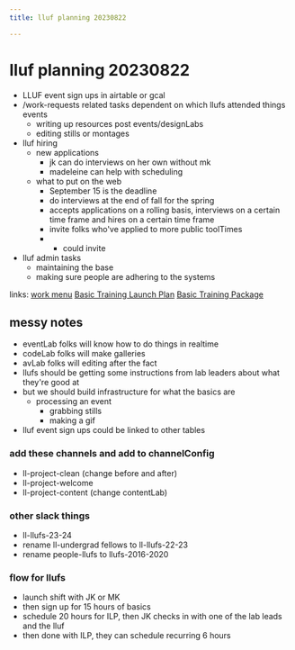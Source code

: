 ```yaml
---
title: lluf planning 20230822

---
```


# lluf planning 20230822

* LLUF event sign ups in airtable or gcal
* /work-requests related tasks dependent on which llufs attended things events
    * writing up resources post events/designLabs
    * editing stills or montages
*  lluf hiring 
    *  new applications
        *  jk can do interviews on her own without mk
        *  madeleine can help with scheduling
    *  what to put on the web
        *  September 15 is the deadline
        *  do interviews at the end of fall for the spring
        *  accepts applications on a rolling basis, interviews on a certain time frame and hires on a certain time frame
        *  invite folks who've applied to more public toolTimes
        *  
            *  could invite 
* lluf admin tasks
    * maintaining the base
    * making sure people are adhering to the systems

links:
[work menu]()
[Basic Training Launch Plan](/oEd1dfFNQbuJUGn7vxAERw)
[Basic Training Package](/SWo0f6uPSi2mgnnvXRt7Nw)



## messy notes
* eventLab folks will know how to do things in realtime
* codeLab folks will make galleries
* avLab folks will editing after the fact
* llufs should be getting some instructions from lab leaders about what they're good at
* but we should build infrastructure for what the basics are
    * processing an event
        * grabbing stills
        * making a gif
* lluf event sign ups could be linked to other tables

### add these channels and add to channelConfig 
* ll-project-clean (change before and after)
* ll-project-welcome 
* ll-project-content (change contentLab)
### other slack things
* ll-llufs-23-24
* rename ll-undergrad fellows to ll-llufs-22-23
* rename people-llufs to llufs-2016-2020
### flow for llufs
* launch shift with JK or MK
* then sign up for 15 hours of basics
* schedule 20 hours for ILP, then JK checks in with one of the lab leads and the lluf
* then done with ILP, they can schedule recurring 6 hours